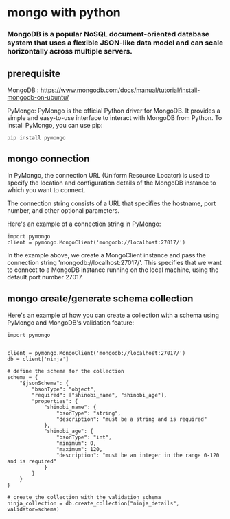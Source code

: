 # mongo with python

### MongoDB is a popular NoSQL document-oriented database system that uses a flexible JSON-like data model and can scale horizontally across multiple servers.


## prerequisite

MongoDB : https://www.mongodb.com/docs/manual/tutorial/install-mongodb-on-ubuntu/

PyMongo: PyMongo is the official Python driver for MongoDB. It provides a simple and easy-to-use interface to interact with MongoDB from Python. To install PyMongo, you can use pip:

```
pip install pymongo
```

## mongo connection 
In PyMongo, the connection URL (Uniform Resource Locator) is used to specify the location and configuration details of the MongoDB instance to which you want to connect. 

The connection string consists of a URL that specifies the hostname, port number, and other optional parameters.

Here's an example of a connection string in PyMongo:

```
import pymongo
client = pymongo.MongoClient('mongodb://localhost:27017/')
```

In the example above, we create a MongoClient instance and pass the connection string 'mongodb://localhost:27017/'. This specifies that we want to connect to a MongoDB instance running on the local machine, using the default port number 27017.

## mongo create/generate schema collection
Here's an example of how you can create a collection with a schema using PyMongo and MongoDB's validation feature:

```
import pymongo


client = pymongo.MongoClient('mongodb://localhost:27017/')
db = client['ninja']

# define the schema for the collection
schema = {
    "$jsonSchema": {
        "bsonType": "object",
        "required": ["shinobi_name", "shinobi_age"],
        "properties": {
            "shinobi_name": {
                "bsonType": "string",
                "description": "must be a string and is required"
            },
            "shinobi_age": {
                "bsonType": "int",
                "minimum": 0,
                "maximum": 120,
                "description": "must be an integer in the range 0-120 and is required"
            }
        }
    }
}

# create the collection with the validation schema
ninja_collection = db.create_collection("ninja_details", validator=schema)
```
